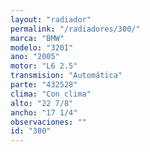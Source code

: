 ```yaml
---
layout: "radiador"
permalink: "/radiadores/300/"
marca: "BMW"
modelo: "320I"
ano: "2005"
motor: "L6 2.5"
transmision: "Automática"
parte: "432528"
clima: "Con clima"
alto: "22 7/8"
ancho: "17 1/4"
observaciones: ""
id: "300"
---
```


